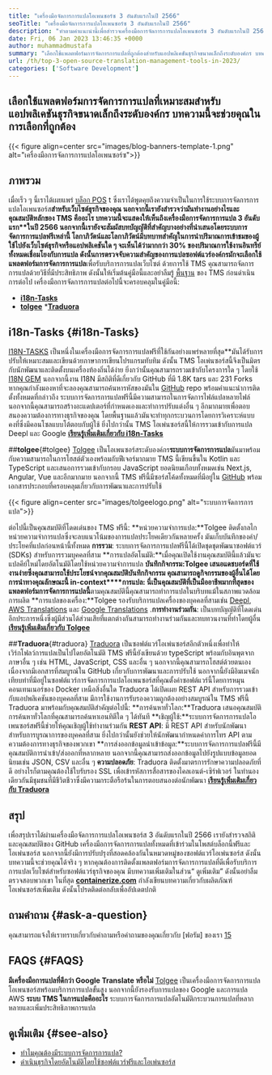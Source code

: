 ```yaml
---
title: "เครื่องมือจัดการการแปลโอเพนซอร์ซ 3 อันดับแรกในปี 2566" 
seoTitle: "เครื่องมือจัดการการแปลโอเพนซอร์ซ 3 อันดับแรกในปี 2566" 
description: "ทำตามคำแนะนำนี้เพื่อสำรวจเครื่องมือการจัดการการแปลโอเพนซอร์ซ 3 อันดับแรกในปี 2566 ทั้ง 3 TMS นั้นฟรีและมีคุณสมบัติมากมายในการจัดการการแปล" 
date: Fri, 06 Jan 2023 13:46:35 +0000
author: muhammadmustafa
summary: "เลือกใช้แพลตฟอร์มการจัดการการแปลที่ถูกต้องสำหรับแอปพลิเคชันธุรกิจขนาดเล็กถึงระดับองค์กร บทความนี้จะช่วยคุณในการเลือกที่ถูกต้อง" 
url: /th/top-3-open-source-translation-management-tools-in-2023/
categories: ['Software Development']
---
```


## เลือกใช้แพลตฟอร์มการจัดการการแปลที่เหมาะสมสำหรับแอปพลิเคชันธุรกิจขนาดเล็กถึงระดับองค์กร บทความนี้จะช่วยคุณในการเลือกที่ถูกต้อง

{{< figure align=center src="images/blog-banners-template-1.png" alt="เครื่องมือการจัดการการแปลโอเพนซอร์ซ">}}


## ภาพรวม
เมื่อเร็ว ๆ นี้เราได้เผยแพร่ [บล็อก POS][1] t ซึ่งเราได้พูดคุยถึงความจำเป็นในการใช้ระบบการจัดการการแปลโอเพนซอร์ส****สำหรับเว็บไซต์ธุรกิจของคุณ นอกจากนี้เรายังสำรวจว่ามันทำงานอย่างไรและคุณสมบัติหลักของ TMS คืออะไร บทความนี้จะแสดงให้เห็นถึงเครื่องมือการจัดการการแปล 3 อันดับแรก**ในปี 2566 นอกจากนี้เรายังจะสัมผัสบทบัญญัติที่สำคัญบางอย่างที่นำเสนอโดยระบบการจัดการการแปลฟรีเหล่านี้
โลกาภิวัตน์และโลกาภิวัตน์มีบทบาทสำคัญในการนำปริมาณการเข้าชมของผู้ใช้ไปยังเว็บไซต์ธุรกิจหรือแอปพลิเคชันใด ๆ จะเห็นได้ว่ามากกว่า 30% ของปริมาณการใช้งานอินทรีย์ทั้งหมดเชื่อมโยงกับการแปล ดังนั้นการตรวจจับความสำคัญของการแปลซอฟต์แวร์องค์กรมักจะเลือกใช้แพลตฟอร์มการจัดการการแปล****เพื่อรับบริการการแปลเว็บไซต์ ด้วยการใช้ TMS คุณสามารถจัดการการแปลด้วยวิธีที่มีประสิทธิภาพ ดังนั้นให้เริ่มต้นคู่มือนี้และอย่าลืมรู้ [พื้นฐาน][1] ของ TMS ก่อนดำเนินการต่อไป
เครื่องมือการจัดการการแปลต่อไปนี้จะครอบคลุมในคู่มือนี้:
* [**i18n-Tasks**][2]
* [**tolgee**][3]
***[Traduora][4]**

## i18n-Tasks {#i18n-Tasks}
[I18N-TASKS][5] เป็นหนึ่งในเครื่องมือการจัดการการแปลฟรีที่ใช้กันอย่างแพร่หลายที่สุด**มันได้รับการปรับให้เหมาะสมและเขียนด้วยภาษาการเขียนโปรแกรมทับทิม ดังนั้น TMS โอเพ่นซอร์สนี้จึงเป็นมิตรกับนักพัฒนาและติดตั้งบนเครื่องท้องถิ่นได้ง่าย ยิ่งกว่านั้นคุณสามารถรวมเข้ากับโครงการใด ๆ โดยใช้ [I18N GEM][6] นอกจากนี้งาน I18N มีสถิติที่ดีเกี่ยวกับ GitHub ที่มี 1.8K tars และ 231 Forks
หากคุณกำลังมองหาที่จะลองคุณสามารถค้นหารหัสของมันใน [GitHub][7] repo พร้อมคำแนะนำการติดตั้งทั้งหมดที่กล่าวถึง ระบบการจัดการการแปลฟรีนี้มีความสามารถในการจัดการไฟล์แปลหลายไฟล์ นอกจากนี้คุณสามารถสร้างอะแดปเตอร์ที่กำหนดเองและทำการปรับแต่งอื่น ๆ อีกมากมายเพื่อตอบสนองความต้องการทางธุรกิจของคุณ โดยพื้นฐานแล้วมันจะทำทุกกระบวนการโดยการวิเคราะห์แบบคงที่ซึ่งมีคอนโซลแบบโต้ตอบกับผู้ใช้ ยิ่งไปกว่านั้น TMS โอเพ่นซอร์สนี้ให้การรวมเข้ากับการแปล Deepl และ Google
**[เรียนรู้เพิ่มเติมเกี่ยวกับ i18n-Tasks][5]**

##**tolgee**{#tolgee}
[Tolgee][8] เป็นโอเพนซอร์สระดับองค์กร**ระบบการจัดการการแปล**มันมาพร้อมกับความสามารถในการโฮสต์ตัวเองพร้อมกับฟีเจอร์มากมาย TMS นี้เขียนขึ้นใน Kotlin และ TypeScript และเสนอการรวมเข้ากับกรอบ JavaScript ยอดนิยมเกือบทั้งหมดเช่น Next.js, Angular, Vue และอีกมากมาย นอกจากนี้ TMS ฟรีนี้มีซอร์สโค้ดทั้งหมดที่มีอยู่ใน [GitHub][9] พร้อมเอกสารประกอบที่ครอบคลุมเกี่ยวกับการพัฒนาและการปรับใช้

{{< figure align=center src="images/tolgeelogo.png" alt="ระบบการจัดการการแปล">}}

ต่อไปนี้เป็นคุณสมบัติที่โดดเด่นของ TMS ฟรีนี้:
**หน่วยความจำการแปล:**Tolgee ติดตั้งกลไกหน่วยความจำการแปลซึ่งจะลบแนวโน้มของการแปลประโยคเดียวกันหลายครั้ง มันเก็บบันทึกของคำ/ประโยคที่แปลก่อนหน้านี้ทั้งหมด
**การรวม**: ระบบการจัดการการแปลฟรีนี้ได้เปิดชุดชุดพัฒนาซอฟต์แวร์ (SDKs) สำหรับการรวมบุคคลที่สาม
**การแปลอัตโนมัติ:**เมื่อคุณเปิดใช้งานคุณสมบัตินี้แล้วมันจะแปลคีย์ใหม่โดยอัตโนมัติโดยใช้หน่วยความจำการแปล
**บันทึกกิจกรรม:**Tolgee เสนอแดชบอร์ดที่ใช้งานง่ายซึ่งคุณสามารถใช้ประโยชน์จากคุณสมบัติบันทึกกิจกรรม คุณสามารถดูกิจกรรมของผู้อื่นได้โดยการนำทางคุณลักษณะนี้
**in-context****การแปล**: นี่เป็นคุณสมบัติที่เป็นมืออาชีพมากที่สุดของแพลตฟอร์มการจัดการการแปล**นี้**ตามคุณสมบัตินี้คุณสามารถทำการแปลในบริบทแม้ในสภาพแวดล้อมการผลิต
**การแปลของเครื่อง:**Tolgee รองรับบริการแปลเครื่องของบุคคลที่สามเช่น [Deepl][10], [AWS Translations][11] และ [Google Translations][12]
.**การทำงานร่วมกัน**: เป็นบทบัญญัติที่โดดเด่นอีกประการหนึ่งซึ่งผู้มีส่วนได้ส่วนเสียที่แตกต่างกันสามารถทำงานร่วมกันและทบทวนงานที่ทำโดยผู้อื่น
[**เรียนรู้เพิ่มเติมเกี่ยวกับ Tolgee**][8]

##**Traduora**{#traduora}
[Traduora][13] เป็นซอฟต์แวร์โอเพ่นซอร์สอีกตัวหนึ่งเพื่อทำให้เวิร์กโฟลว์การแปลเป็นไปโดยอัตโนมัติ TMS ฟรีนี้ยังเขียนด้วย typeScript พร้อมกับอินพุตจากภาษาอื่น ๆ เช่น HTML, JavaScript, CSS และอื่น ๆ นอกจากนี้คุณสามารถโฮสต์ด้วยตนเองเนื่องจากมีเอกสารที่สมบูรณ์ใน GitHub เกี่ยวกับการพัฒนาและการปรับใช้ นอกจากนี้ยังมีอิมเมจนักเทียบท่าที่มีอยู่ในซอฟต์แวร์การจัดการการแปลโอเพนซอร์สที่คุณตั้งค่าซอฟต์แวร์นี้โดยการหมุนคอนเทนเนอร์ของ Docker
เหนือสิ่งอื่นใด Traduora ได้เปิดเผย REST API สำหรับการรวมเข้ากับแอปพลิเคชันของบุคคลที่สาม มีการใช้งานการรับรองความถูกต้องอย่างสมบูรณ์ใน TMS ฟรีนี้
Traduora มาพร้อมกับคุณสมบัติสำคัญต่อไปนี้:
**การค้นหาทั่วโลก:**Traduora เสนอคุณสมบัติการค้นหาทั่วโลกที่คุณสามารถค้นหาเอนทิตีใด ๆ ได้ทันที
**เชิญผู้ใช้:**ระบบการจัดการการแปลโอเพนซอร์สฟรีนี้ช่วยให้คุณเชิญผู้ใช้ทำงานร่วมกัน
**REST API**: มี REST API สำหรับนักพัฒนาสำหรับการบูรณาการของบุคคลที่สาม ยิ่งไปกว่านั้นยังช่วยให้นักพัฒนากำหนดค่าการโทร API ตามความต้องการทางธุรกิจของพวกเขา
**การส่งออกข้อมูลนำเข้าข้อมูล:**ระบบการจัดการการแปลฟรีนี้มีคุณสมบัติการนำเข้า/ส่งออกที่หลากหลาย นอกจากนี้คุณสามารถส่งออกข้อมูลไปยังรูปแบบข้อมูลยอดนิยมเช่น JSON, CSV และอื่น ๆ
**ความปลอดภัย**: Traduora ติดตั้งมาตรการรักษาความปลอดภัยที่ดี อย่างไรก็ตามคุณต้องใช้ใบรับรอง SSL เพื่อเข้ารหัสการสื่อสารของไคลเอนต์-เซิร์ฟเวอร์
ในทำนองเดียวกันมีชุมชนที่มีชีวิตชีวาซึ่งมีความกระตือรือร้นในการตอบสนองต่อนักพัฒนา
**[เรียนรู้เพิ่มเติมเกี่ยวกับ Traduora][13]**

## สรุป
เพื่อสรุปเราได้ผ่านเครื่องมือจัดการการแปลโอเพนซอร์ส 3 อันดับแรกในปี 2566 เรายังสำรวจสถิติและคุณสมบัติของ GitHub เครื่องมือการจัดการการแปลทั้งหมดที่เข้าร่วมในโพสต์บล็อกนี้ฟรีและโอเพ่นซอร์ส นอกจากนี้ยังมีการปรับปรุงที่สอดคล้องกันในหมวดหมู่ของซอฟต์แวร์โอเพ่นซอร์ส ดังนั้นบทความนี้จะช่วยคุณได้จริง ๆ หากคุณต้องการติดตั้งแพลตฟอร์มการจัดการการแปลที่ดีเพื่อรับบริการการแปลเว็บไซต์สำหรับซอฟต์แวร์ธุรกิจของคุณ มีบทความเพิ่มเติมในส่วน“ ดูเพิ่มเติม” ดังนั้นอย่าลืมตรวจสอบพวกเขา
ในที่สุด [**containerize.com**][14] กำลังเขียนบทความเกี่ยวกับผลิตภัณฑ์โอเพ่นซอร์สเพิ่มเติม ดังนั้นโปรดติดต่อกลับเพื่ออัปเดตปกติ

## ถามคำถาม {#ask-a-question}
คุณสามารถแจ้งให้เราทราบเกี่ยวกับคำถามหรือคำถามของคุณเกี่ยวกับ [ฟอรัม] ของเรา [15]

## FAQS {#FAQS}
**มีเครื่องมือการแปลที่ดีกว่า Google Translate หรือไม่**
[Tolgee][8] เป็นเครื่องมือการจัดการการแปลโอเพนซอร์สพร้อมบริการการแปลขั้นสูง นอกจากนี้ยังรองรับการแปลของ Google และการแปล AWS
**ระบบ TMS ในการแปลคืออะไร**
ระบบการจัดการการแปลอัตโนมัติกระบวนการแปลที่หลากหลายและเพิ่มประสิทธิภาพการแปล

## ดูเพิ่มเติม {#see-also}
  * [ทำไมคุณต้องมีระบบการจัดการการแปล?][1]
  * [ดำเนินธุรกิจโดยอัตโนมัติโดยใช้ซอฟต์แวร์ฟรีและโอเพ่นซอร์ส][16]

  
[1]: https://blog.containerize.com/software-development/why-do-you-need-a-translation-management-system/
[2]: #i18n-tasks
[3]: #Tolgee
[4]: #Traduora
[5]: https://glebm.github.io/i18n-tasks/
[6]: https://github.com/svenfuchs/i18n
[7]: https://github.com/glebm/i18n-tasks
[8]: https://tolgee.io/
[9]: https://github.com/tolgee/tolgee-platform
[10]: https://www.deepl.com/en/translator
[11]: https://aws.amazon.com/translate/
[12]: https://translate.google.com/
[13]: https://traduora.co/
[14]: https://www.containerize.com/
[15]: https://forum.containerize.com/
[16]: https://blog.containerize.com/blogging/automate-business-operations-using-open-source-software/
